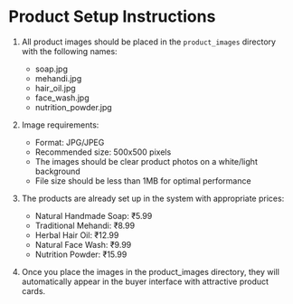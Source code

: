 # Product Setup Instructions

1. All product images should be placed in the `product_images` directory with the following names:
   - soap.jpg
   - mehandi.jpg
   - hair_oil.jpg
   - face_wash.jpg
   - nutrition_powder.jpg

2. Image requirements:
   - Format: JPG/JPEG
   - Recommended size: 500x500 pixels
   - The images should be clear product photos on a white/light background
   - File size should be less than 1MB for optimal performance

3. The products are already set up in the system with appropriate prices:
   - Natural Handmade Soap: ₹5.99
   - Traditional Mehandi: ₹8.99
   - Herbal Hair Oil: ₹12.99
   - Natural Face Wash: ₹9.99
   - Nutrition Powder: ₹15.99

4. Once you place the images in the product_images directory, they will automatically appear in the buyer interface with attractive product cards.